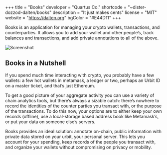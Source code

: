 +++
title = "Books"
developer = "Quartus Co."
shortcode = "~dister-dozzod-dalten/books"
description = "It just makes cents"
license = "MIT"
website = "https://dalten.org"
bgColor = "#E44D11"
+++

Books is an application for managing your crypto wallets, transactions, and counterparties. It allows you to add your wallet and other people’s, track balances and transactions, and add private annotations to all of the above.

![Screenshot](https://storage.googleapis.com/media.urbit.org/site/ecosystem/applications/books.png)

## Books in a Nutshell
If you spend much time interacting with crypto, you probably have a few wallets: a few hot wallets in metamask, a ledger or two, perhaps an Urbit ID on a master ticket, and that’s just Ethereum.

To get a good picture of your aggregate activity you can use a variety of chain analytics tools, but there’s always a sizable catch: there’s nowhere to record the identities of the counter parties you transact with, or the purpose of the transactions. To do this now, your options are to either keep your own records (offline), use a local-storage based address book like Metamask’s, or put your data on someone else’s servers.

Books provides an ideal solution: annotate on-chain, public information with private data stored on your urbit, your personal server. This lets you account for your spending, keep records of the people you transact with, and organize your wallets without compromising on privacy or mobility.
